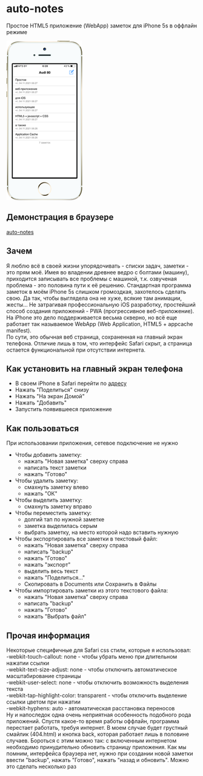 # auto-notes
Простое HTML5 приложение (WebApp) заметок для iPhone 5s в оффлайн режиме

![](_temp.png)
## Демонстрация в браузере
[auto-notes](https://by-arriva.github.io/auto-notes/)
## Зачем
Я люблю всё в своей жизни упорядочивать - списки задач, заметки - это прям моё. Имея во владении древнее ведро с болтами (машину), приходится записывать все проблемы с машиной, т.к. озвученая проблема - это половина пути к её решению. Стандартная программа заметок в моём iPhone 5s слишком громоздкая, захотелось сделать свою. Да так, чтобы выглядела она не хуже, всякие там анимации, жесты... Не затрагивая профессиональную iOS разработку, простейший способ создания приложений - PWA (прогрессивное веб-приложение). На iPhone это дело поддерживается весьма скверно, но всё еще работает так называемое WebApp (Web Application, HTML5 + appcache manifest).\
По сути, это обычная веб страница, сохраненная на главный экран телефона. Отличие лишь в том, что интерфейс Safari скрыт, а страница остается функциональной при отсутствии интернета.
## Как установить на главный экран телефона
- В своем iPhone в Safari перейти по [адресу](https://by-arriva.github.io/auto-notes/)
- Нажать "Поделиться" снизу
- Нажать "На экран Домой"
- Нажать "Добавить"
- Запустить появившееся приложение
## Как пользоваться
При использовании приложения, сетевое подключение не нужно
- Чтобы добавить заметку:
    - нажать "Новая заметка" сверху справа
    - написать текст заметки
    - нажать "Готово"
- Чтобы удалить заметку:
    - смахнуть заметку влево
    - нажать "ОК"
- Чтобы выделить заметку:
    - смахнуть заметку вправо
- Чтобы переместить заметку:
    - долгий тап по нужной заметке
    - заметка выделилась серым
    - выбрать заметку, на место которой надо вставить нужную
- Чтобы экспортировать все заметки в текстовый файл:
    - нажать "Новая заметка" сверху справа
    - написать "backup"
    - нажать "Готово"
    - нажать "экспорт"
    - выделить весь текст
    - нажать "Поделиться..."
    - Скопировать в Documents или Сохранить в Файлы
- Чтобы импортировать заметки из этого текстового файла:
    - нажать "Новая заметка" сверху справа
    - написать "backup"
    - нажать "Готово"
    - нажать "Выбрать файл"
## Прочая информация
Некоторые специфичные для Safari css стили, которые я использовал:\
    -webkit-touch-callout: none - чтобы убрать меню при длительном нажатии ссылки\
    -webkit-text-size-adjust: none - чтобы отключить автоматическое масштабирование страницы\
    -webkit-user-select: none - чтобы отключить возможность выделения текста\
    -webkit-tap-highlight-color: transparent - чтобы отключить выделение ссылки цветом при нажатии\
    -webkit-hyphens: auto - автоматическая расстановка переносов\
Ну и напоследок одна очень неприятная особенность подобного рода приложений. Спустя какое-то время работы оффлайн, программа перестает работать, требуя интернет. В моем случае будет грустный смайлик (404.html) и кнопка back, которая работает лишь в половине случаев. Бороться с этим можно так: с включенным интернетом необходимо принудительно обновить страницу приложения. Как мы помним, интерфейса браузера нет, нужно при создании новой заметки ввести "backup", нажать "Готово", нажать "назад и обновить". Можно это сделать несколько раз

